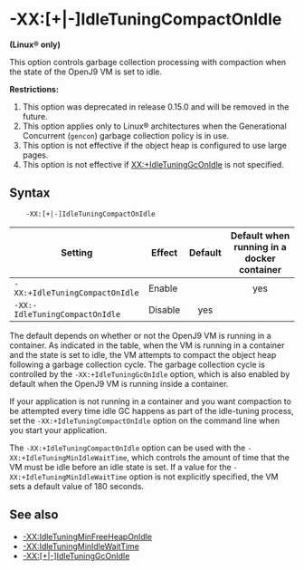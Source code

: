 <!--
* Copyright (c) 2017, 2019 IBM Corp. and others
*
* This program and the accompanying materials are made
* available under the terms of the Eclipse Public License 2.0
* which accompanies this distribution and is available at
* https://www.eclipse.org/legal/epl-2.0/ or the Apache
* License, Version 2.0 which accompanies this distribution and
* is available at https://www.apache.org/licenses/LICENSE-2.0.
*
* This Source Code may also be made available under the
* following Secondary Licenses when the conditions for such
* availability set forth in the Eclipse Public License, v. 2.0
* are satisfied: GNU General Public License, version 2 with
* the GNU Classpath Exception [1] and GNU General Public
* License, version 2 with the OpenJDK Assembly Exception [2].
*
* [1] https://www.gnu.org/software/classpath/license.html
* [2] http://openjdk.java.net/legal/assembly-exception.html
*
* SPDX-License-Identifier: EPL-2.0 OR Apache-2.0 OR GPL-2.0 WITH
* Classpath-exception-2.0 OR LicenseRef-GPL-2.0 WITH Assembly-exception
-->

# -XX:\[+|-\]IdleTuningCompactOnIdle

**(Linux&reg; only)**

This option controls garbage collection processing with compaction when the state of the OpenJ9 VM is set to idle.

<i class="fa fa-exclamation-triangle" aria-hidden="true"></i> **Restrictions:**
  
1. This option was deprecated in release 0.15.0 and will be removed in the future.
2. This option applies only to Linux&reg; architectures when the Generational Concurrent (`gencon`) garbage collection policy is in use.
3. This option is not effective if the object heap is configured to use large pages.
4. This option is not effective if [XX:+IdleTuningGcOnIdle](xxidletuninggconidle.md) is not specified.

## Syntax

        -XX:[+|-]IdleTuningCompactOnIdle

| Setting                        | Effect  | Default  | Default when running in a docker container                                 |
|--------------------------------|---------|:--------:|:--------------------------------------------------------------------------:|
| `-XX:+IdleTuningCompactOnIdle` | Enable  |  | <i class="fa fa-check" aria-hidden="true"></i><span class="sr-only">yes</span>     |
| `-XX:-IdleTuningCompactOnIdle` | Disable |  <i class="fa fa-check" aria-hidden="true"></i><span class="sr-only">yes</span>   |   |

The default depends on whether or not the OpenJ9 VM is running in a container. As indicated in the table, when the VM is running in a container and the state is set to idle, the VM attempts to compact the object heap following a garbage collection cycle. The garbage collection cycle is controlled by the `-XX:+IdleTuningGcOnIdle` option, which is also enabled by default when the OpenJ9 VM is running inside a container.

If your application is not running in a container and you want compaction to be attempted every time idle GC happens as part of the idle-tuning process, set the `-XX:+IdleTuningCompactOnIdle` option on the command line when you start your application.

The `-XX:+IdleTuningCompactOnIdle` option can be used with the `-XX:+IdleTuningMinIdleWaitTime`, which controls the amount of time that the VM must be idle before an idle state is set. If a value for the `-XX:+IdleTuningMinIdleWaitTime` option is not explicitly specified, the VM sets a default value of 180 seconds.

## See also

- [-XX:IdleTuningMinFreeHeapOnIdle](xxidletuningminfreeheaponidle.md)
- [-XX:IdleTuningMinIdleWaitTime](xxidletuningminidlewaittime.md)
- [-XX:\[+|-\]IdleTuningGcOnIdle](xxidletuninggconidle.md)



<!-- ==== END OF TOPIC ==== xxidletuningcompactonidle.md ==== -->
